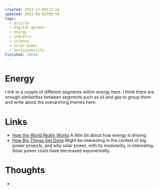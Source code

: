 ```yaml
---
created: 2023-12-04T13:14
updated: 2025-09-02T09:59
tags:
  - article
  - digital-garden
  - energy
  - industry
  - science
  - solar-power
  - sustainability
Finished: false
---
```


# Energy

I link to a couple of different segments within energy here. I think there are enough similarities between segments such as oil and gas to group them and write about the overarching themes here. 


## 

# Links
- [How the World Really Works](../../Books/Book%20Reviews/Science/World/How%20the%20World%20Really%20Works.md) A little bit about how energy is driving. 
- [How Big Things Get Done](../../Books/Book%20Reviews/Science/World/How%20Big%20Things%20Get%20Done.md) Might be interesting in the context of big power projects, and why solar power, with its modularity, is interesting. Solar power costs have decreased exponentially. 


# Thoughts 
- 


